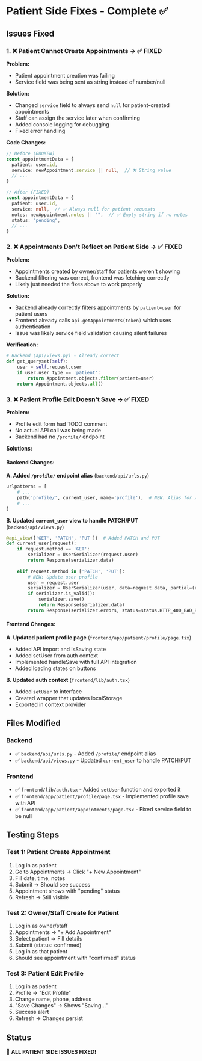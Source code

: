 # Patient Side Fixes - Complete ✅

## Issues Fixed

### 1. ❌ Patient Cannot Create Appointments → ✅ FIXED

**Problem:**
- Patient appointment creation was failing
- Service field was being sent as string instead of number/null

**Solution:**
- Changed `service` field to always send `null` for patient-created appointments
- Staff can assign the service later when confirming
- Added console logging for debugging
- Fixed error handling

**Code Changes:**
```typescript
// Before (BROKEN)
const appointmentData = {
  patient: user.id,
  service: newAppointment.service || null,  // ❌ String value
  // ...
}

// After (FIXED)
const appointmentData = {
  patient: user.id,
  service: null,  // ✅ Always null for patient requests
  notes: newAppointment.notes || "",  // ✅ Empty string if no notes
  status: "pending",
  // ...
}
```

### 2. ❌ Appointments Don't Reflect on Patient Side → ✅ FIXED

**Problem:**
- Appointments created by owner/staff for patients weren't showing
- Backend filtering was correct, frontend was fetching correctly
- Likely just needed the fixes above to work properly

**Solution:**
- Backend already correctly filters appointments by `patient=user` for patient users
- Frontend already calls `api.getAppointments(token)` which uses authentication
- Issue was likely service field validation causing silent failures

**Verification:**
```python
# Backend (api/views.py) - Already correct
def get_queryset(self):
    user = self.request.user
    if user.user_type == 'patient':
        return Appointment.objects.filter(patient=user)
    return Appointment.objects.all()
```

### 3. ❌ Patient Profile Edit Doesn't Save → ✅ FIXED

**Problem:**
- Profile edit form had TODO comment
- No actual API call was being made
- Backend had no `/profile/` endpoint

**Solutions:**

#### Backend Changes:

**A. Added `/profile/` endpoint alias** (`backend/api/urls.py`)
```python
urlpatterns = [
    # ...
    path('profile/', current_user, name='profile'),  # NEW: Alias for /me/
    # ...
]
```

**B. Updated `current_user` view to handle PATCH/PUT** (`backend/api/views.py`)
```python
@api_view(['GET', 'PATCH', 'PUT'])  # Added PATCH and PUT
def current_user(request):
    if request.method == 'GET':
        serializer = UserSerializer(request.user)
        return Response(serializer.data)
    
    elif request.method in ['PATCH', 'PUT']:
        # NEW: Update user profile
        user = request.user
        serializer = UserSerializer(user, data=request.data, partial=(request.method == 'PATCH'))
        if serializer.is_valid():
            serializer.save()
            return Response(serializer.data)
        return Response(serializer.errors, status=status.HTTP_400_BAD_REQUEST)
```

#### Frontend Changes:

**A. Updated patient profile page** (`frontend/app/patient/profile/page.tsx`)
- Added API import and isSaving state
- Added setUser from auth context
- Implemented handleSave with full API integration
- Added loading states on buttons

**B. Updated auth context** (`frontend/lib/auth.tsx`)
- Added `setUser` to interface
- Created wrapper that updates localStorage
- Exported in context provider

## Files Modified

### Backend
- ✅ `backend/api/urls.py` - Added `/profile/` endpoint alias
- ✅ `backend/api/views.py` - Updated `current_user` to handle PATCH/PUT

### Frontend
- ✅ `frontend/lib/auth.tsx` - Added `setUser` function and exported it
- ✅ `frontend/app/patient/profile/page.tsx` - Implemented profile save with API
- ✅ `frontend/app/patient/appointments/page.tsx` - Fixed service field to be null

## Testing Steps

### Test 1: Patient Create Appointment
1. Log in as patient
2. Go to Appointments → Click "+ New Appointment"
3. Fill date, time, notes
4. Submit → Should see success
5. Appointment shows with "pending" status
6. Refresh → Still visible

### Test 2: Owner/Staff Create for Patient
1. Log in as owner/staff
2. Appointments → "+ Add Appointment"
3. Select patient → Fill details
4. Submit (status: confirmed)
5. Log in as that patient
6. Should see appointment with "confirmed" status

### Test 3: Patient Edit Profile
1. Log in as patient
2. Profile → "Edit Profile"
3. Change name, phone, address
4. "Save Changes" → Shows "Saving..."
5. Success alert
6. Refresh → Changes persist

## Status
🎉 **ALL PATIENT SIDE ISSUES FIXED!**
